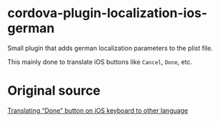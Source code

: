 # cordova-plugin-localization-ios-german
Small plugin that adds german localization parameters to the plist file.

This mainly done to translate iOS buttons like `Cancel`, `Done`, etc.

# Original source
[Translating “Done” button on iOS keyboard to other language](http://stackoverflow.com/a/27947343/1667461)

